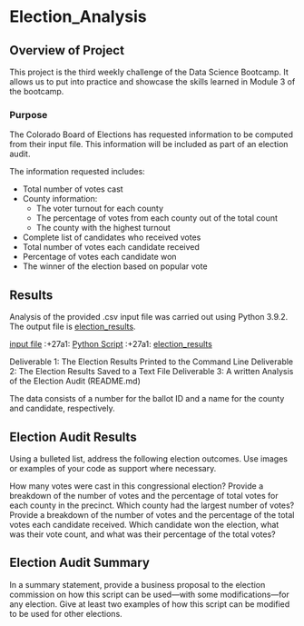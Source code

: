 # Election_Analysis

## Overview of Project

This project is the third weekly challenge of the Data Science Bootcamp.  It allows us to put into practice and showcase the skills learned in Module 3 of the bootcamp.

### Purpose

The Colorado Board of Elections has requested information to be computed from their input file. This information will be included as part of an election audit.

The information requested includes:

- Total number of votes cast
- County information:
    - The voter turnout for each county
    - The percentage of votes from each county out of the total count
    - The county with the highest turnout
- Complete list of candidates who received votes
- Total number of votes each candidate received
- Percentage of votes each candidate won
- The winner of the election based on popular vote

## Results
Analysis of the provided .csv input file was carried out using Python 3.9.2.  The output file is [election_results](/analysis/election_results.txt).

[input file](/resources/election_results.csv)   :+27a1: [Python Script](PyPoll_Challenge.py)    :+27a1: [election_results](/analysis/election_results.txt)


Deliverable 1: The Election Results Printed to the Command Line
Deliverable 2: The Election Results Saved to a Text File
Deliverable 3: A written Analysis of the Election Audit (README.md)

The data consists of a number for the ballot ID and a name for the county and candidate, respectively. 

## Election Audit Results

Using a bulleted list, address the following election outcomes. Use images or examples of your code as support where necessary.

How many votes were cast in this congressional election?
Provide a breakdown of the number of votes and the percentage of total votes for each county in the precinct.
Which county had the largest number of votes?
Provide a breakdown of the number of votes and the percentage of the total votes each candidate received.
Which candidate won the election, what was their vote count, and what was their percentage of the total votes?
## Election Audit Summary
In a summary statement, provide a business proposal to the election commission on how this script can be used—with some modifications—for any election. Give at least two examples of how this script can be modified to be used for other elections.